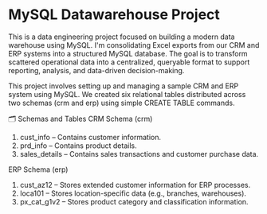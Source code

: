 # MySQL Datawarehouse Project
This is a data engineering project focused on building a modern data warehouse using MySQL. I'm consolidating Excel exports from our CRM and ERP systems into a structured MySQL database. The goal is to transform scattered operational data into a centralized, queryable format to support reporting, analysis, and data-driven decision-making.

This project involves setting up and managing a sample CRM and ERP system using MySQL. We created six relational tables distributed across two schemas (crm and erp) using simple CREATE TABLE commands.

🗂️ Schemas and Tables
CRM Schema (crm)
1. cust_info – Contains customer information.
2. prd_info – Contains product details.
3. sales_details – Contains sales transactions and customer purchase data.

ERP Schema (erp)
1. cust_az12 – Stores extended customer information for ERP processes.
2. loca101 – Stores location-specific data (e.g., branches, warehouses).
3. px_cat_g1v2 – Stores product category and classification information.
 
